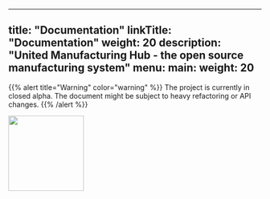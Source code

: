 
---
title: "Documentation"
linkTitle: "Documentation"
weight: 20
description: "United Manufacturing Hub - the open source manufacturing system"
menu:
  main:
    weight: 20
---

{{% alert title="Warning" color="warning" %}}
The project is currently in closed alpha. The document might be subject to heavy refactoring or API changes.
{{% /alert %}}

<img src="/images/Otto.svg" style="height: 150px !important">
